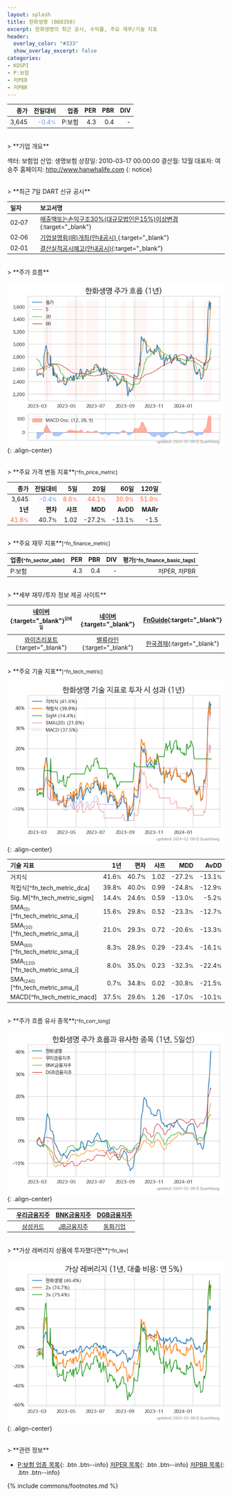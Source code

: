 ```yaml
---
layout: splash
title: 한화생명 (088350)
excerpt: 한화생명의 최근 공시, 수익률, 주요 재무/기술 지표
header:
  overlay_color: "#333"
  show_overlay_excerpt: false
categories:
- KOSPI
- P:보험
- 저PER
- 저PBR
---
```


| **종가** | **전일대비** | **업종** | **PER** | **PBR** | **DIV** |
| -------: | -----------: | -------: | ------: | ------: | ------: |
| 3,645 | <span style="color: cornflowerblue">-0.4<small>%</small></span> | P:보험 | 4.3 | 0.4 | - |

<!-- more -->

<br>
> **기업 개요**<a id="company"></a>

섹터: 보험업  산업: 생명보험  상장일: 2010-03-17 00:00:00  결산월: 12월  대표자: 여승주  홈페이지: http://www.hanwhalife.com  {: notice}

<br>
> **최근 7일 DART 신규 공시**<a id="dart"></a>

| **일자** |      | **보고서명** |
| :------- | :--- | :----------- |
| 02&#x2011;07 | | [매출액또는손익구조30%(대규모법인은15%)이상변경              ](https://dart.fss.or.kr/dsaf001/main.do?rcpNo=20240207801386){:target="_blank"} |
| 02&#x2011;06 | | [기업설명회(IR)개최(안내공시)              ](https://dart.fss.or.kr/dsaf001/main.do?rcpNo=20240206800739){:target="_blank"} |
| 02&#x2011;01 | | [결산실적공시예고(안내공시)](https://dart.fss.or.kr/dsaf001/main.do?rcpNo=20240201800631){:target="_blank"} |

<br>
> **주가 흐름**<a id="price"></a>

![088350](/stock/images/088350.png){: .align-center}

<br>
> **주요 가격 변동 지표**<small>[^fn_price_metric]</small>

| **종가** | **전일대비** | **5일** | **20일** | **60일** | **120일** |
| -------: | -----------: | ------: | -------: | -------: | --------: |
| 3,645 | <span style="color: cornflowerblue">-0.4<small>%</small></span> | <span style="color: tomato">8.6<small>%</small></span> | <span style="color: tomato">44.1<small>%</small></span> | <span style="color: tomato">30.9<small>%</small></span> | <span style="color: tomato">51.9<small>%</small></span> |
| **1년** | **편차** | **샤프** | **MDD** | **AvDD** | **MARr** |
| <span style="color: tomato">41.6<small>%</small></span> | 40.7<small>%</small> | 1.02 | -27.2<small>%</small> | -13.1<small>%</small> | -1.5 |

<br>
> **주요 재무 지표**<small>[^fn_finance_metric]</small>

| **업종**<small>[^fn_sector_abbr]</small> | **PER** | **PBR** | **DIV** | **평가**<small>[^fn_finance_basic_tags]</small> |
| :--------------------------------------- | ------: | ------: | ------: | ----------------------------------------------: |
| P:보험 | 4.3 | 0.4 | - | 저PER, 저PBR |

<br>
> **세부 재무/투자 정보 제공 사이트**

| [네이버](https://m.stock.naver.com/domestic/stock/088350/finance/summary){:target="_blank"}<sup><small>모바일</small></sup> | [네이버](https://finance.naver.com/item/coinfo.naver?code=088350){:target="_blank"} | [FnGuide](https://comp.fnguide.com/SVO2/ASP/SVD_Invest.asp?gicode=A088350&MenuYn=Y){:target="_blank"} |
| :---: | :---: | :---: |
| [와이즈리포트](https://comp.wisereport.co.kr/company/c1040001.aspx?cmp_cd=088350){:target="_blank"} | [밸류라인](https://www.valueline.co.kr/finance/summary/088350){:target="_blank"} | [한국경제](https://markets.hankyung.com/stock/088350/financial-summary){:target="_blank"} |

<br>
> **주요 기술 지표**<small>[^fn_tech_metric]</small>


![088350](/stock/images/088350_tech.png){: .align-center}

| **기술 지표** | **1년** | **편차** | **샤프** | **MDD** | **AvDD** |
| :------------ | ------: | -----------: | -------: | ------: | -------: |
| 거치식 | 41.6<small>%</small> | 40.7<small>%</small> | 1.02 | -27.2<small>%</small> | -13.1<small>%</small> |
| 적립식[^fn_tech_metric_dca] | 39.8<small>%</small> | 40.0<small>%</small> | 0.99 | -24.8<small>%</small> | -12.9<small>%</small> |
| Sig. M[^fn_tech_metric_sigm] | 14.4<small>%</small> | 24.6<small>%</small> | 0.59 | -13.0<small>%</small> | -5.2<small>%</small> |
| SMA<small><sub>(5)</sub></small>[^fn_tech_metric_sma_i] | 15.6<small>%</small> | 29.8<small>%</small> | 0.52 | -23.3<small>%</small> | -12.7<small>%</small> |
| SMA<small><sub>(20)</sub></small>[^fn_tech_metric_sma_i] | 21.0<small>%</small> | 29.3<small>%</small> | 0.72 | -20.6<small>%</small> | -13.3<small>%</small> |
| SMA<small><sub>(60)</sub></small>[^fn_tech_metric_sma_i] | 8.3<small>%</small> | 28.9<small>%</small> | 0.29 | -23.4<small>%</small> | -16.1<small>%</small> |
| SMA<small><sub>(120)</sub></small>[^fn_tech_metric_sma_i] | 8.0<small>%</small> | 35.0<small>%</small> | 0.23 | -32.3<small>%</small> | -22.4<small>%</small> |
| SMA<small><sub>(240)</sub></small>[^fn_tech_metric_sma_i] | 0.7<small>%</small> | 34.8<small>%</small> | 0.02 | -30.8<small>%</small> | -21.5<small>%</small> |
| MACD[^fn_tech_metric_macd] | 37.5<small>%</small> | 29.6<small>%</small> | 1.26 | -17.0<small>%</small> | -10.1<small>%</small> |

<br>
> **주가 흐름 유사 종목**<a id="corr"></a><small>[^fn_corr_long]</small>

![088350](/stock/images/088350_corr.png){: .align-center}

|       | [우리금융지주](/316140/) | [BNK금융지주](/138930/) | [DGB금융지주](/139130/) |
| :---: | :------------------------------------: | :------------------------------------: | :------------------------------------: |
|       | [삼성카드](/029780/) | [JB금융지주](/175330/) | [동화기업](/025900/) |

<br>
> **가상 레버리지 상품에 투자했다면**<a id="2x"></a><small>[^fn_lev]</small>

![088350](/stock/images/088350_2x.png){: .align-center}

<br>
> **관련 정보**

- [P:보험 업종 목록](/stats/sector/kospi_업종_보험_종목/){: .btn .btn--info} [저PER 목록](/fn/fn_low_per/){: .btn .btn--info} [저PBR 목록](/fn/fn_low_pbr/){: .btn .btn--info}

{% include commons/footnotes.md %}